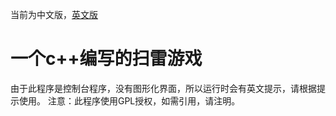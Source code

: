 ﻿当前为中文版，[英文版](./READMEenglish,md)

# 一个c++编写的扫雷游戏

由于此程序是控制台程序，没有图形化界面，所以运行时会有英文提示，请根据提示使用。
注意：此程序使用GPL授权，如需引用，请注明。
